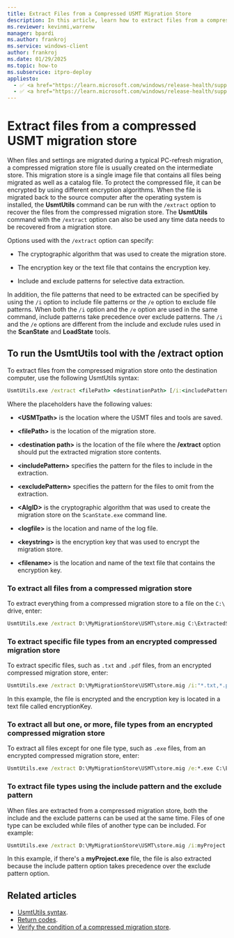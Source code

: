 ```yaml
---
title: Extract Files from a Compressed USMT Migration Store
description: In this article, learn how to extract files from a compressed User State Migration Tool (USMT) migration store.
ms.reviewer: kevinmi,warrenw
manager: bpardi
ms.author: frankroj
ms.service: windows-client
author: frankroj
ms.date: 01/29/2025
ms.topic: how-to
ms.subservice: itpro-deploy
appliesto:
  - ✅ <a href="https://learn.microsoft.com/windows/release-health/supported-versions-windows-client" target="_blank">Windows 11</a>
  - ✅ <a href="https://learn.microsoft.com/windows/release-health/supported-versions-windows-client" target="_blank">Windows 10</a>
---
```


# Extract files from a compressed USMT migration store

When files and settings are migrated during a typical PC-refresh migration, a compressed migration store file is usually created on the intermediate store. This migration store is a single image file that contains all files being migrated as well as a catalog file. To protect the compressed file, it can be encrypted by using different encryption algorithms. When the file is migrated back to the source computer after the operating system is installed, the **UsmtUtils** command can be run with the `/extract` option to recover the files from the compressed migration store. The **UsmtUtils** command with the `/extract` option can also be used any time data needs to be recovered from a migration store.

Options used with the `/extract` option can specify:

- The cryptographic algorithm that was used to create the migration store.

- The encryption key or the text file that contains the encryption key.

- Include and exclude patterns for selective data extraction.

In addition, the file patterns that need to be extracted can be specified by using the `/i` option to include file patterns or the `/e` option to exclude file patterns. When both the `/i` option and the `/e` option are used in the same command, include patterns take precedence over exclude patterns. The `/i` and the `/e` options are different from the include and exclude rules used in the **ScanState** and **LoadState** tools.

## To run the UsmtUtils tool with the /extract option

To extract files from the compressed migration store onto the destination computer, use the following UsmtUtils syntax:

```cmd
UsmtUtils.exe /extract <filePath> <destinationPath> [/i:<includePattern>] [/e:<excludePattern>] [/l:<logfile>] [/decrypt[:<AlgID>] {/key:<keystring> | /keyfile:<filename>}] [/o]
```

Where the placeholders have the following values:

- **\<USMTpath\>** is the location where the USMT files and tools are saved.

- **\<filePath\>** is the location of the migration store.

- **\<destination path\>** is the location of the file where the **/extract** option should put the extracted migration store contents.

- **\<includePattern\>** specifies the pattern for the files to include in the extraction.

- **\<excludePattern\>** specifies the pattern for the files to omit from the extraction.

- **\<AlgID\>** is the cryptographic algorithm that was used to create the migration store on the `ScanState.exe` command line.

- **\<logfile\>** is the location and name of the log file.

- **\<keystring\>** is the encryption key that was used to encrypt the migration store.

- **\<filename\>** is the location and name of the text file that contains the encryption key.

### To extract all files from a compressed migration store

To extract everything from a compressed migration store to a file on the `C:\` drive, enter:

```cmd
UsmtUtils.exe /extract D:\MyMigrationStore\USMT\store.mig C:\ExtractedStore
```

### To extract specific file types from an encrypted compressed migration store

To extract specific files, such as `.txt` and `.pdf` files, from an encrypted compressed migration store, enter:

```cmd
UsmtUtils.exe /extract D:\MyMigrationStore\USMT\store.mig /i:"*.txt,*.pdf" C:\ExtractedStore /decrypt /keyfile:D:\encryptionKey.txt
```

In this example, the file is encrypted and the encryption key is located in a text file called encryptionKey.

### To extract all but one, or more, file types from an encrypted compressed migration store

To extract all files except for one file type, such as `.exe` files, from an encrypted compressed migration store, enter:

```cmd
UsmtUtils.exe /extract D:\MyMigrationStore\USMT\store.mig /e:*.exe C:\ExtractedStore /decrypt:AES_128 /key:password /l:C:\usmtutilslog.txt
```

### To extract file types using the include pattern and the exclude pattern

When files are extracted from a compressed migration store, both the include and the exclude patterns can be used at the same time. Files of one type can be excluded while files of another type can be included. For example:

```cmd
UsmtUtils.exe /extract D:\MyMigrationStore\USMT\store.mig /i:myProject.* /e:*.exe C:\ExtractedStore /o
```

In this example, if there's a **myProject.exe** file, the file is also extracted because the include pattern option takes precedence over the exclude pattern option.

## Related articles

- [UsmtUtils syntax](usmt-utilities.md).
- [Return codes](/troubleshoot/windows-client/deployment/usmt-return-codes).
- [Verify the condition of a compressed migration store](verify-the-condition-of-a-compressed-migration-store.md).
